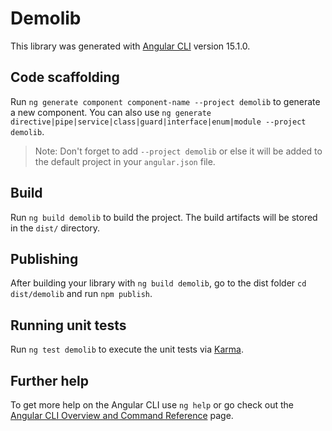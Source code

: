 # Demolib

This library was generated with [Angular CLI](https://github.com/angular/angular-cli) version 15.1.0.

## Code scaffolding

Run `ng generate component component-name --project demolib` to generate a new component. You can also use `ng generate directive|pipe|service|class|guard|interface|enum|module --project demolib`.
> Note: Don't forget to add `--project demolib` or else it will be added to the default project in your `angular.json` file. 

## Build

Run `ng build demolib` to build the project. The build artifacts will be stored in the `dist/` directory.

## Publishing

After building your library with `ng build demolib`, go to the dist folder `cd dist/demolib` and run `npm publish`.

## Running unit tests

Run `ng test demolib` to execute the unit tests via [Karma](https://karma-runner.github.io).

## Further help

To get more help on the Angular CLI use `ng help` or go check out the [Angular CLI Overview and Command Reference](https://angular.io/cli) page.
